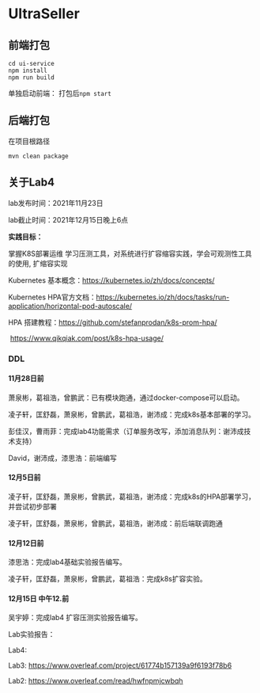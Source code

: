 # UltraSeller

## 前端打包
```shell
cd ui-service
npm install
npm run build
```
单独启动前端： 打包后`npm start`

## 后端打包
在项目根路径
```
mvn clean package
```




## 关于Lab4
lab发布时间：2021年11月23日 

lab截止时间：2021年12月15日晚上6点 


**实践目标：**

掌握K8S部署运维
学习压测工具，对系统进行扩容缩容实践，学会可观测性工具的使用, 扩缩容实现

Kubernetes 基本概念：https://kubernetes.io/zh/docs/concepts/

Kubernetes HPA官方文档：https://kubernetes.io/zh/docs/tasks/run-application/horizontal-pod-autoscale/

HPA 搭建教程：https://github.com/stefanprodan/k8s-prom-hpa/

​ https://www.qikqiak.com/post/k8s-hpa-usage/


### DDL
#### 11月28日前

萧泉彬，葛祖浩，曾鹏武：已有模块跑通，通过docker-compose可以启动。  

凌子轩，匡舒磊，萧泉彬，曾鹏武，葛祖浩，谢沛成：完成k8s基本部署的学习。

彭佳汉，曹雨菲：完成lab4功能需求（订单服务改写，添加消息队列：谢沛成技术支持）

David，谢沛成，漆思浩：前端编写

#### 12月5日前

凌子轩，匡舒磊，萧泉彬，曾鹏武，葛祖浩，谢沛成：完成k8s的HPA部署学习，并尝试初步部署

凌子轩，匡舒磊，萧泉彬，曾鹏武，葛祖浩，谢沛成：前后端联调跑通

#### 12月12日前

漆思浩：完成lab4基础实验报告编写。

凌子轩，匡舒磊，萧泉彬，曾鹏武，葛祖浩：完成k8s扩容实验。

#### 12月15日 中午12.前

吴宇婷：完成lab4 扩容压测实验报告编写。


Lab实验报告：

Lab4:

Lab3:  https://www.overleaf.com/project/61774b157139a9f6193f78b6

Lab2:  https://www.overleaf.com/read/hwfnpmjcwbqh
